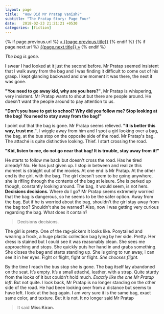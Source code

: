 ```yaml
---
layout: page
title:  "How Did Mr Pratap Vanish?"
subtitle: "The Pratap Story: Page Four"
date:   2018-02-23 21:21:21 +0530
categories: [fiction]
---
```


<div class="PageNavigation">
  {% if page.previous.url %}
    <a class="prev" href="{{page.previous.url}}">&laquo; {{page.previous.title}}</a>
  {% endif %}
  {% if page.next.url %}
    <a class="next" href="{{page.next.url}}">{{page.next.title}} &raquo;</a>
  {% endif %}
</div>

_The bag is gone._ 

I swear I had looked at it just the second before. Mr Pratap seemed insistent that I walk away from the bag and I was finding it difficult to come out of his grasp. I kept glancing backward and one moment it was there, the next it was gone. 

**"You need to go away kid, why are you here?"**, Mr Pratap is whispering, very insistent. Mr Pratap wants to shout but there are people around. He doesn't want the people around to pay attention to us.

**"Don't you have to get to school? Why did you follow me? Stop looking at the bag! You need to stay away from the bag!"**

I point out that the bag is gone. Mr Pratap seems relieved. **"It is better this way, trust me."**. I wiggle away from him and I spot a girl looking over a bag, the bag, at the bus stop on the opposite side of the road. Mr Pratap's bag. The attaché is quite distinctive looking. Thief. I start crossing the road.

**"Kid, listen to me, do not go near that bag! It is trouble, stay away from it!"**

He starts to follow me back but doesn't cross the road. Has he tired already? No. He has just given up. I stop in between and realize this moment is straight out of the movies. At one end is Mr Pratap. At the other end is the girl, with the bag. The girl doesn't seem to be going anywhere, she is rifling through the contents of the bag at leisure. She is perked up though, constantly looking around. The bag, it would seem, is not hers.  **Decisions decisions.** Where do I go? Mr Pratap seems extremely worried that the bag is dangerous, so he seems to be the safer option. Away from the bag. But if he is worried about the bag, shouldn't the girl stay away from the bag too? Shouldn't she be warned? Also, now I was getting very curious regarding the bag. What does it contain? 

> Decisions decisions. 

The girl is pretty. One of the rag-pickers it looks like. Ponytailed and wearing a frock, a huge plastic collection bag lying by her side. Pretty. Her dress is stained but I could see it was reasonably clean. She sees me approaching and stops. She quickly puts her hand in and grabs something. She closes the bag and starts standing up. She is going to run away, I can see it in her eyes. Fight or flight, fight or flight. _She chooses flight._

By the time I reach the bus stop she is gone. The bag itself lay abandoned on the seat. It’s empty. It’s a small attaché, leather, with a strap. Quite sturdy from the looks of it but couldn’t hold much. _Exactly like the one Mr Pratap left_. But not quite. I look back, Mr Pratap is no longer standing on the other side of the road. He had been looking over from a distance but seems to have left. I look at the bag again. I am very sure it is the same bag, exact same color, and texture. But it is not. It no longer said Mr Pratap

> It said **Miss Kiran.**